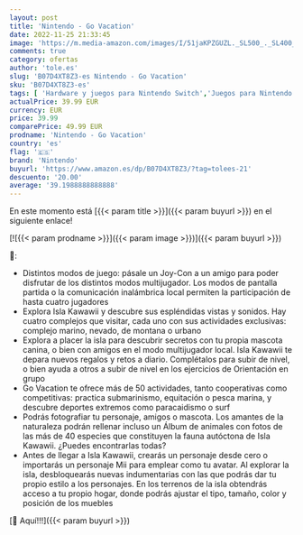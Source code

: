 ```yaml
---
layout: post
title: 'Nintendo - Go Vacation'
date: 2022-11-25 21:33:45
image: 'https://m.media-amazon.com/images/I/51jaKPZGUZL._SL500_._SL400_.jpg'
comments: true
category: ofertas
author: 'tole.es'
slug: 'B07D4XT8Z3-es Nintendo - Go Vacation'
sku: 'B07D4XT8Z3-es'
tags: [ 'Hardware y juegos para Nintendo Switch','Juegos para Nintendo Switch','Videojuegos','nintendo','🇪🇸', ]
actualPrice: 39.99 EUR
currency: EUR
price: 39.99
comparePrice: 49.99 EUR
prodname: 'Nintendo - Go Vacation'
country: 'es'
flag: '🇪🇸'
brand: 'Nintendo'
buyurl: 'https://www.amazon.es/dp/B07D4XT8Z3/?tag=tolees-21'
descuento: '20.00'
average: '39.1988888888888'
---
```


En este momento está [{{< param title >}}]({{< param buyurl >}}) en el siguiente enlace!

[![{{< param prodname >}}]({{< param image >}})]({{< param buyurl >}})

🔎:

- Distintos modos de juego: pásale un Joy-Con a un amigo para poder disfrutar de los distintos modos multijugador. Los modos de pantalla partida o la comunicación inalámbrica local permiten la participación de hasta cuatro jugadores
- Explora Isla Kawawii y descubre sus espléndidas vistas y sonidos. Hay cuatro complejos que visitar, cada uno con sus actividades exclusivas: complejo marino, nevado, de montana o urbano
- Explora a placer la isla para descubrir secretos con tu propia mascota canina, o bien con amigos en el modo multijugador local. Isla Kawawii te depara nuevos regalos y retos a diario. Complétalos para subir de nivel, o bien ayuda a otros a subir de nivel en los ejercicios de Orientación en grupo
- Go Vacation te ofrece más de 50 actividades, tanto cooperativas como competitivas: practica submarinismo, equitación o pesca marina, y descubre deportes extremos como paracaidismo o surf
- Podrás fotografiar tu personaje, amigos o mascota. Los amantes de la naturaleza podrán rellenar incluso un Álbum de animales con fotos de las más de 40 especies que constituyen la fauna autóctona de Isla Kawawii. ¿Puedes encontrarlas todas?
- Antes de llegar a Isla Kawawii, crearás un personaje desde cero o importarás un personaje Mii para emplear como tu avatar. Al explorar la isla, desbloquearás nuevas indumentarias con las que podrás dar tu propio estilo a los personajes. En los terrenos de la isla obtendrás acceso a tu propio hogar, donde podrás ajustar el tipo, tamaño, color y posición de los muebles

[🛒 Aquí!!!]({{< param buyurl >}})
